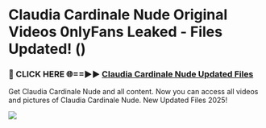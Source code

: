 # Claudia Cardinale Nude Original Videos 0nlyFans Leaked - Files Updated! ()

<h3>🔴 CLICK HERE 🌐==►► <a href="https://tinyurl.com/2p9ay9w9" rel="nofollow">Claudia Cardinale Nude Updated Files</a></h3>

Get Claudia Cardinale Nude and all content. Now you can access all videos and pictures of Claudia Cardinale Nude. New Updated Files 2025!

[![](https://i.imgur.com/KQgVmj3.gif)](https://tinyurl.com/2p9ay9w9)
